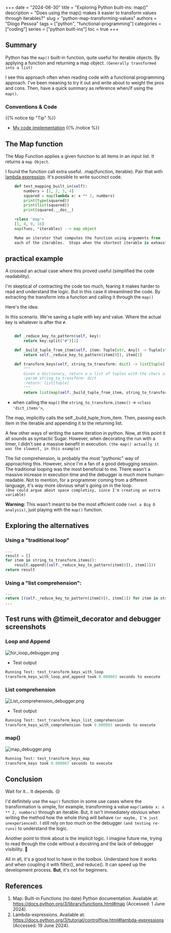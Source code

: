 +++
date = "2024-06-30"
title = "Exploring Python built-ins: map()"
description = "Does using the map() makes it easier to transform values through iterables?"
slug = "python-map-transforming-values"
authors = "Diogo Pessoa"
tags = ["python", "functional-programming"]
categories = ["coding"]
series = ["python built-ins"]
toc = true
+++

## Summary

Python has the `map()` built-in function, quite useful for iterable objects. By applying a function
and
returning a map object. `(Generally transformed into a list)`

I see this approach often when reading code with a functional programming approach. I've been
meaning to try it out and write about to weight the pros and cons. Then, have a quick
summary as reference when/if using the `map()`.

### Conventions & Code

{{% notice tip "Tip" %}}

- [My code implementation](https://github.com/diogo-pessoa/coding-exercises/blob/main/functional-programming/MapTransform.py)
  {{% /notice %}}

## The Map function

The Map Function applies a given function to all items in an input list. It returns
a `map Object`.

I found the function call extra useful. .map(function, iterable). Pair that
with [lambda expression](https://docs.python.org/3/tutorial/controlflow.html#lambda-expressions).
It's possible to write succinct code.

```python
    def test_mapping_built_in(self):
        numbers = [1, 2, 3, 4]
        squared = map(lambda x: x ** 2, numbers)
        print(type(squared))
        print(list(squared))
        print(squared.__doc__)
```

```python
    <class 'map'>
    [1, 4, 9, 16]
    map(func, *iterables) --> map object

    Make an iterator that computes the function using arguments from
    each of the iterables.  Stops when the shortest iterable is exhausted
```

## practical example

A crossed an actual case where this proved useful (simplified the code readability).

I'm skeptical of contracting the code too much, fearing it makes harder to read and
understand the logic. But in this case it streamlined the code. By extracting the transform into a
function and calling it through the `map()`

Here's the idea:

In this scenario. We're saving a tuple with key and value. Where the actual key is whatever is after
the `#`.

```python

    def _reduce_key_to_pattern(self, key):
        return key.split("#")[1]

    def _build_tuple_from_item(self, item: Tuple[str, Any]) -> Tuple[str, Any]:
        return self._reduce_key_to_pattern(item[0]), item[1]

    def transform_keys(self, string_to_transform: dict) -> list[tuple]:
        """
        Given a dictionary, return a a list of tuples with the chars after "#".
        :param string_to_transform: dict
        :return: list[tuple]
        """
        return list(map(self._build_tuple_from_item, string_to_transform.items()))
```

* when calling the `map()` the `string_to_transform.items()` -> `<class 'dict_items'>`,

The map, implicitly calls the self._build_tuple_from_item. Then, passing each item in the iterable
and appending it to the returning list.

A few other ways of writing the same iteration in python. Now, at this point it all sounds as
syntactic Sugar. However, when decorating the run with a timer, I didn't see a massive benefit in
execution. `(the map() actually it was the slowest, in this example)`

The list comprehension, is probably the most "pythonic" way of approaching this. However, since I'm
a
fan of a good debugging session. The traditional looping was the most beneficial to me. There wasn't
a massive increase in execution time and the debugger is much more human-readable. Not to mention,
for a programmer coming from a different language, it's way more obvious what's going on in the
loop.  
`(One could argue about space completixy, since I'm creating an extra variable)`

**Warning:** This wasn't meant to be the most efficient code `(not a Big O analysis)`, just playing
with the `map()` function.

## Exploring the alternatives


### Using a "traditional loop"

```python
...
result = []
for item in string_to_transform.items():
    result.append((self._reduce_key_to_pattern(item[0]), item[1]))
return result
```

### Using a "list comprehension":

```python
...
return [(self._reduce_key_to_pattern(item[0]), item[1]) for item in string_to_transform.items()]
...
```

## Test runs with @timeit_decorator and debugger screenshots

### Loop and Append

![for_loop_debugger.png](/images/map_python/for_loop_debugger.png)

* Test output

```python
Running Test: test_transform_keys_with_loop
transform_keys_with_loop_and_append took 0.000003 seconds to execute
```

### List comprehension

![List_comprehension_debugger.png](/images/map_python/List_comprehension_debugger.png)

* Test output

```python
Running Test: test_transform_keys_list_comprehension
transform_keys_with_comprehension took 0.000003 seconds to execute
```

### map()

![map_debugger.png](/images/map_python/map_debugger.png)

```python
Running Test: test_transform_keys_map
transform_keys took 0.000067 seconds to execute
```

## Conclusion

Wait for it… It depends. :unamused:

I'd definitely use the `map()` function in some use cases where the transformation is simple, for
example, transforming a value `map(lambda x: x ** 2, numbers)` through an iterable. But, it isn't
immediately obvious when
writing the method how the whole thing will behave `(or maybe, I'm just unexperienced)`. I still
rely on
too much on the debugger `(and testing re-runs)` to understand the logic.

Another point to think about is the implicit logic. I imagine future me, trying to read through the
code without a docstring and the lack of debugger visibility. :cursing_face:

All in all, it's a good tool to have in the toolbox. Understand how it works and when coupling it
with filter(), and reduce(). It can speed up the development process. **But**, it's not for
beginners.

## References

1. Map: Built-in Functions (no date) Python documentation. Available
   at: https://docs.python.org/3/library/functions.html#map (Accessed: 1 June 2024).
2. Lambda-expressions. Available
   at: https://docs.python.org/3/tutorial/controlflow.html#lambda-expressions (Accessed:
   19 June 2024).
